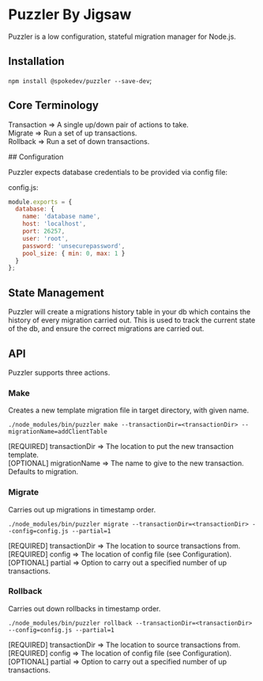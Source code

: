 # Puzzler By Jigsaw

Puzzler is a low configuration, stateful migration manager for Node.js.

## Installation

`npm install @spokedev/puzzler --save-dev`;

## Core Terminology

Transaction => A single up/down pair of actions to take.   
Migrate => Run a set of up transactions.   
Rollback => Run a set of down transactions.   

   
## Configuration

Puzzler expects database credentials to be provided via config file:

config.js:
```js
module.exports = {
  database: {
    name: 'database name',
    host: 'localhost',
    port: 26257,
    user: 'root',
    password: 'unsecurepassword',
    pool_size: { min: 0, max: 1 }
  }
};
```

## State Management

Puzzler will create a migrations history table in your db which contains the history of every migration carried out. This is used to track the current state of the db, and ensure the correct migrations are carried out. 

## API
Puzzler supports three actions. 

### Make

Creates a new template migration file in target directory, with given name.   

`./node_modules/bin/puzzler make --transactionDir=<transactionDir> --migrationName=addClientTable`

[REQUIRED] transactionDir => The location to put the new transaction template.    
[OPTIONAL] migrationName => The name to give to the new transaction. Defaults to migration.    

### Migrate

Carries out up migrations in timestamp order.    

`./node_modules/bin/puzzler migrate --transactionDir=<transactionDir> --config=config.js --partial=1`

[REQUIRED] transactionDir => The location to source transactions from.     
[REQUIRED] config => The location of config file (see Configuration).
[OPTIONAL] partial => Option to carry out a specified number of up transactions. 

### Rollback

Carries out down rollbacks in timestamp order.    

`./node_modules/bin/puzzler rollback --transactionDir=<transactionDir> --config=config.js --partial=1`

[REQUIRED] transactionDir => The location to source transactions from.     
[REQUIRED] config => The location of config file (see Configuration).
[OPTIONAL] partial => Option to carry out a specified number of up transactions. 
